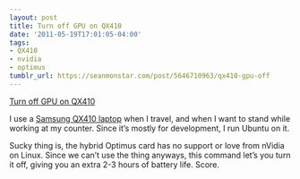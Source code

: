 ```yaml
---
layout: post
title: Turn off GPU on QX410
date: '2011-05-19T17:01:05-04:00'
tags:
- QX410
- nvidia
- optimus
tumblr_url: https://seanmonstar.com/post/5646710963/qx410-gpu-off
---
```

[Turn off GPU on QX410](https://github.com/mkottman/acpi_call)  

I use a [Samsung QX410 laptop](http://www.amazon.com/dp/B004B57XTG/?tag=seanmonstar-20) when I travel, and when I want to stand while working at my counter. Since it’s mostly for development, I run Ubuntu on it.

Sucky thing is, the hybrid Optimus card has no support or love from nVidia on Linux. Since we can’t use the thing anyways, this command let’s you turn it off, giving you an extra 2-3 hours of battery life. Score.

